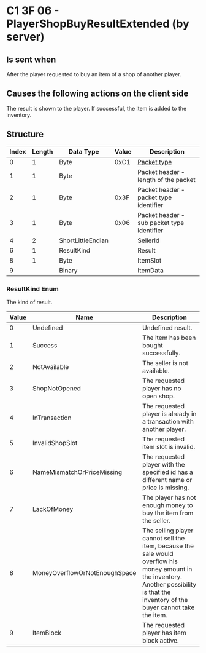 # C1 3F 06 - PlayerShopBuyResultExtended (by server)

## Is sent when

After the player requested to buy an item of a shop of another player.

## Causes the following actions on the client side

The result is shown to the player. If successful, the item is added to the inventory.

## Structure

| Index | Length | Data Type | Value | Description |
|-------|--------|-----------|-------|-------------|
| 0 | 1 |   Byte   | 0xC1  | [Packet type](PacketTypes.md) |
| 1 | 1 |    Byte   |      | Packet header - length of the packet |
| 2 | 1 |    Byte   | 0x3F  | Packet header - packet type identifier |
| 3 | 1 |    Byte   | 0x06  | Packet header - sub packet type identifier |
| 4 | 2 | ShortLittleEndian |  | SellerId |
| 6 | 1 | ResultKind |  | Result |
| 8 | 1 | Byte |  | ItemSlot |
| 9 |  | Binary |  | ItemData |

### ResultKind Enum

The kind of result.

| Value | Name | Description |
|-------|------|-------------|
| 0 | Undefined | Undefined result. |
| 1 | Success | The item has been bought successfully. |
| 2 | NotAvailable | The seller is not available. |
| 3 | ShopNotOpened | The requested player has no open shop. |
| 4 | InTransaction | The requested player is already in a transaction with another player. |
| 5 | InvalidShopSlot | The requested item slot is invalid. |
| 6 | NameMismatchOrPriceMissing | The requested player with the specified id has a different name or price is missing. |
| 7 | LackOfMoney | The player has not enough money to buy the item from the seller. |
| 8 | MoneyOverflowOrNotEnoughSpace | The selling player cannot sell the item, because the sale would overflow his money amount in the inventory. Another possibility is that the inventory of the buyer cannot take the item. |
| 9 | ItemBlock | The requested player has item block active. |